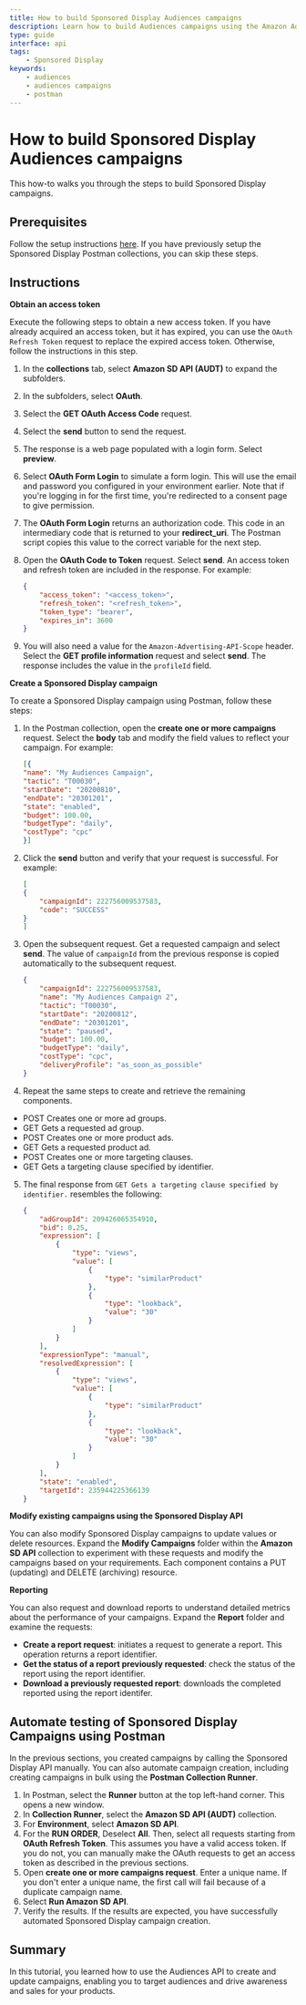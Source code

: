 ```yaml
---
title: How to build Sponsored Display Audiences campaigns 
description: Learn how to build Audiences campaigns using the Amazon Ads API for Sponsored Display.
type: guide
interface: api 
tags:
    - Sponsored Display
keywords:
    - audiences
    - audiences campaigns
    - postman
---
```


# How to build Sponsored Display Audiences campaigns

This how-to walks you through the steps to build Sponsored Display campaigns.

## Prerequisites

Follow the setup instructions [here](guides/sponsored-display/tutorials/postman). If you have previously setup the Sponsored Display Postman collections, you can skip these steps.

## Instructions

**Obtain an access token**

Execute the following steps to obtain a new access token. If you have already acquired an access token, but it has expired, you can use the `OAuth Refresh Token` request to replace the expired access token. Otherwise, follow the instructions in this step.

1. In the **collections** tab, select **Amazon SD API (AUDT)** to expand the subfolders.
2. In the subfolders, select **OAuth**.
3. Select the **GET OAuth Access Code** request.
4. Select the **send** button to send the request.
5. The response is a web page populated with a login form. Select **preview**.
6. Select **OAuth Form Login** to simulate a form login. This will use the email and password you configured in your environment earlier. Note that if you're logging in for the first time, you're redirected to a consent page to give permission.
7. The **OAuth Form Login** returns an authorization code. This code in an intermediary code that is returned to your **redirect_uri**. The Postman script copies this value to the correct variable for the next step.
8. Open the **OAuth Code to Token** request. Select **send**. An access token and refresh token are included in the response. For example:

    ```JSON
    {
        "access_token": "<access_token>",
        "refresh_token": "<refresh_token>",
        "token_type": "bearer",
        "expires_in": 3600
    }
    ```

9. You will also need a value for the `Amazon-Advertising-API-Scope` header. Select the **GET profile information** request and select **send**. The response includes the value in the `profileId` field.

**Create a Sponsored Display campaign**

To create a Sponsored Display campaign using Postman, follow these steps:

1. In the Postman collection, open the **create one or more campaigns** request. Select the **body** tab and modify the field values to reflect your campaign. For example:

    ```JSON
    [{
    "name": "My Audiences Campaign",
    "tactic": "T00030",
    "startDate": "20200810",
    "endDate": "20301201",
    "state": "enabled",
    "budget": 100.00,
    "budgetType": "daily",
    "costType": "cpc"
    }]
    ```

2. Click the **send** button and verify that your request is successful. For example:

    ```JSON
    [
    {
        "campaignId": 222756009537583,
        "code": "SUCCESS"
    }
    ]
    ```

3. Open the subsequent request. Get a requested campaign and select **send**. The value of `campaignId` from the previous response is copied automatically to the subsequent request.

    ```JSON
    {
        "campaignId": 222756009537583,
        "name": "My Audiences Campaign 2",
        "tactic": "T00030",
        "startDate": "20200812",
        "endDate": "20301201",
        "state": "paused",
        "budget": 100.00,
        "budgetType": "daily",
        "costType": "cpc",
        "deliveryProfile": "as_soon_as_possible"
    }
    ```

4. Repeat the same steps to create and retrieve the remaining components.
  - POST Creates one or more ad groups.
  - GET Gets a requested ad group.
  - POST Creates one or more product ads.
  - GET Gets a requested product ad.
  - POST Creates one or more targeting clauses.
  - GET Gets a targeting clause specified by identifier.

5. The final response from `GET Gets a targeting clause specified by identifier.` resembles the following:

    ```JSON
    {
        "adGroupId": 209426065354910,
        "bid": 0.25,
        "expression": [
            {
                "type": "views",
                "value": [
                    {
                        "type": "similarProduct"
                    },
                    {
                        "type": "lookback",
                        "value": "30"
                    }
                ]
            }
        ],
        "expressionType": "manual",
        "resolvedExpression": [
            {
                "type": "views",
                "value": [
                    {
                        "type": "similarProduct"
                    },
                    {
                        "type": "lookback",
                        "value": "30"
                    }
                ]
            }
        ],
        "state": "enabled",
        "targetId": 235944225366139
    }
    ```

**Modify existing campaigns using the Sponsored Display API**

You can also modify Sponsored Display campaigns to update values or delete resources. Expand the **Modify Campaigns** folder within the **Amazon SD API** collection to experiment with these requests and modify the campaigns based on your requirements. Each component contains a PUT (updating) and DELETE (archiving) resource.

**Reporting**

You can also request and download reports to understand detailed metrics about the performance of your campaigns. Expand the **Report** folder and examine the requests:

* **Create a report request**: initiates a request to generate a report. This operation returns a report identifier.
* **Get the status of a report previously requested**: check the status of the report using the report identifier.
* **Download a previously requested report**: downloads the completed reported using the report identifer.

## Automate testing of Sponsored Display Campaigns using Postman

In the previous sections, you created campaigns by calling the Sponsored Display API manually. You can also automate campaign creation, including creating campaigns in bulk using the **Postman Collection Runner**. 

1.	In Postman, select the **Runner** button at the top left-hand corner. This opens a new window.
2.	In **Collection Runner**, select the **Amazon SD API (AUDT)** collection.
3.	For **Environment**, select **Amazon SD API**.
4.	For the **RUN ORDER**, Deselect **All**. Then, select all requests starting from **OAuth Refresh Token**. This assumes you have a valid access token. If you do not, you can manually make the OAuth requests to get an access token as described in the previous sections. 
5.	Open **create one or more campaigns request**. Enter a unique name. If you don't enter a unique name, the first call will fail because of a duplicate campaign name.
6. Select **Run Amazon SD API**.
7. Verify the results. If the results are expected, you have successfully automated Sponsored Display campaign creation.

## Summary

In this tutorial, you learned how to use the Audiences API to create and update campaigns, enabling you to target audiences and drive awareness and sales for your products.